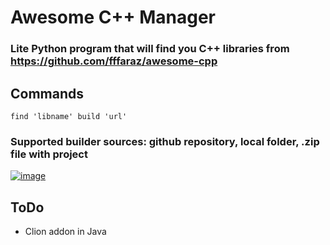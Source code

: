 # Awesome C++ Manager
### Lite Python program that will find you C++ libraries from https://github.com/fffaraz/awesome-cpp
## Commands
`find 'libname'
build 'url'`
### Supported builder sources: github repository, local folder, .zip file with project
<a href="https://ibb.co/Yf4YZkx"><img src="https://i.ibb.co/L9Db5t3/image.png" alt="image" border="0"></a>
## ToDo
- Clion addon in Java

